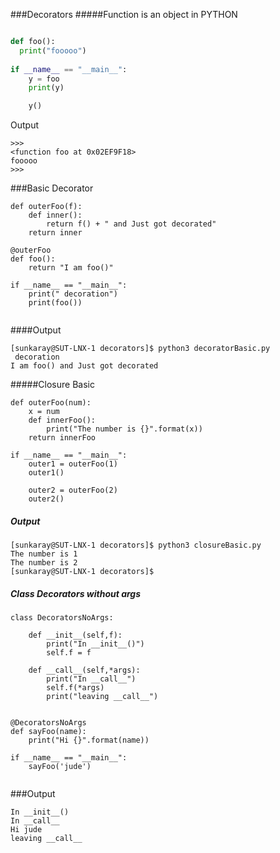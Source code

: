 ###Decorators
#####Function is an object in PYTHON
``` python

def foo():
  print("fooooo")
  
if __name__ == "__main__":
    y = foo
    print(y)

    y()

```
Output
```
>>> 
<function foo at 0x02EF9F18>
fooooo
>>> 
```
###Basic Decorator
```
def outerFoo(f):
    def inner():
        return f() + " and Just got decorated"
    return inner

@outerFoo
def foo():
    return "I am foo()"

if __name__ == "__main__":
    print(" decoration")
    print(foo())


```
####Output
```
[sunkaray@SUT-LNX-1 decorators]$ python3 decoratorBasic.py
 decoration
I am foo() and Just got decorated

```

#####Closure Basic
```
def outerFoo(num):
    x = num
    def innerFoo():
        print("The number is {}".format(x))
    return innerFoo

if __name__ == "__main__":
    outer1 = outerFoo(1)
    outer1()

    outer2 = outerFoo(2)
    outer2()

```
##### Output
```
[sunkaray@SUT-LNX-1 decorators]$ python3 closureBasic.py
The number is 1
The number is 2
[sunkaray@SUT-LNX-1 decorators]$

```
##### Class Decorators without args
```
class DecoratorsNoArgs:

    def __init__(self,f):
        print("In __init__()")
        self.f = f

    def __call__(self,*args):
        print("In __call__")
        self.f(*args)
        print("leaving __call__")


@DecoratorsNoArgs
def sayFoo(name):
    print("Hi {}".format(name))

if __name__ == "__main__":
    sayFoo('jude')


```
###Output
```
In __init__()
In __call__
Hi jude
leaving __call__


```
